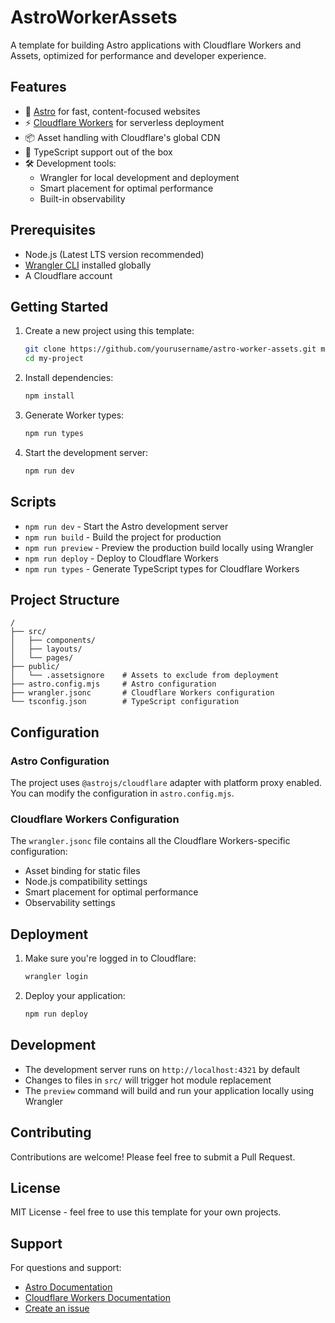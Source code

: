 # AstroWorkerAssets

A template for building Astro applications with Cloudflare Workers and Assets, optimized for performance and developer experience.

## Features

- 🚀 [Astro](https://astro.build) for fast, content-focused websites
- ⚡️ [Cloudflare Workers](https://workers.cloudflare.com/) for serverless deployment
- 📦 Asset handling with Cloudflare's global CDN
- 🔧 TypeScript support out of the box
- 🛠️ Development tools:
  - Wrangler for local development and deployment
  - Smart placement for optimal performance
  - Built-in observability

## Prerequisites

- Node.js (Latest LTS version recommended)
- [Wrangler CLI](https://developers.cloudflare.com/workers/wrangler/install-and-update/) installed globally
- A Cloudflare account

## Getting Started

1. Create a new project using this template:

   ```bash
   git clone https://github.com/yourusername/astro-worker-assets.git my-project
   cd my-project
   ```

2. Install dependencies:

   ```bash
   npm install
   ```

3. Generate Worker types:

   ```bash
   npm run types
   ```

4. Start the development server:
   ```bash
   npm run dev
   ```

## Scripts

- `npm run dev` - Start the Astro development server
- `npm run build` - Build the project for production
- `npm run preview` - Preview the production build locally using Wrangler
- `npm run deploy` - Deploy to Cloudflare Workers
- `npm run types` - Generate TypeScript types for Cloudflare Workers

## Project Structure

```
/
├── src/
│   ├── components/
│   ├── layouts/
│   └── pages/
├── public/
│   └── .assetsignore    # Assets to exclude from deployment
├── astro.config.mjs     # Astro configuration
├── wrangler.jsonc       # Cloudflare Workers configuration
└── tsconfig.json        # TypeScript configuration
```

## Configuration

### Astro Configuration

The project uses `@astrojs/cloudflare` adapter with platform proxy enabled. You can modify the configuration in `astro.config.mjs`.

### Cloudflare Workers Configuration

The `wrangler.jsonc` file contains all the Cloudflare Workers-specific configuration:

- Asset binding for static files
- Node.js compatibility settings
- Smart placement for optimal performance
- Observability settings

## Deployment

1. Make sure you're logged in to Cloudflare:

   ```bash
   wrangler login
   ```

2. Deploy your application:
   ```bash
   npm run deploy
   ```

## Development

- The development server runs on `http://localhost:4321` by default
- Changes to files in `src/` will trigger hot module replacement
- The `preview` command will build and run your application locally using Wrangler

## Contributing

Contributions are welcome! Please feel free to submit a Pull Request.

## License

MIT License - feel free to use this template for your own projects.

## Support

For questions and support:

- [Astro Documentation](https://docs.astro.build)
- [Cloudflare Workers Documentation](https://developers.cloudflare.com/workers/)
- [Create an issue](https://github.com/yourusername/astro-worker-assets/issues)
